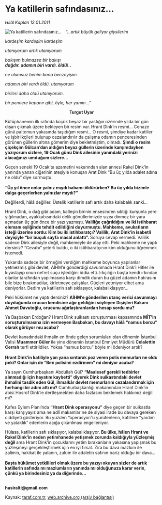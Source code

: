 # Ya katillerin safındasınız...

*Hilâl Kaplan 12.01.2011*

<div class="yazi"><img align="left" alt="Ya katillerin safındasınız..." border="0" src="http://www.taraf.com.tr/fotoraflar/makaleler/ya-katillerin-safindasiniz_5955_orijinal.jpg" style="border-right-width:10px; border-color:#FFFFFF"/><p><i>“...artık büyük geliyor giysilerim</i></p>
<p><i>kardeşim kardeşim kardeşim</i></p>
<p><i>utanıyorum artık utanıyorum</i></p>
<p><i>bakışım bulmazsa bir bakışı<br/></i><b><i>dağdır. adamın biri vardı. öldü!..</i></b></p>
<p><i>ne olumsuz benim bana benzeyişim.</i></p>
<p><i>adamın biri vardı öldü. utanıyorum</i></p>
<p><i>birileri daha öldü utanıyorum.</i></p>
<p><i>bir pencere kapanır gibi, öyle, her yanım...”</i></p>
<p>                                                      <b>Turgut Uyar</b></p>
<p>Kütüphanemin ilk rafında küçük beyaz bir yastığın üzerinde yılda bir gün dışarı çıkmak üzere bekleyen bir resim var. Hrant Dink’in resmi... Cenaze günü paltomun yakasında taşıdığım resmi... O resmi, şimdiye kadar katiller ve işbirlikçileri bulunup cezalandırılır da çalışma odamın penceresinden görünen güllerin altına gömerim diye bekletmiştim, olmadı. <b>Şimdi o resim çiçekçim Gülcan’dan aldığım beyaz güllerin üzerinde karşımdayken yazıyorum sizlere, 19 Ocak günü Dink ailesinin yanındaki yerinizi alacağınızı umduğum sizlere...</b></p>
<p>Geçen seneki 19 Ocak’ta azametini vakarından alan annesi Rakel Dink’in yanında yanan ciğerinin ateşiyle konuşan Arat Dink “Bu üç yılda adalet adına ne oldu” diye sormuştu:<br/><br/><b>“Üç yıl önce onlar yalnız mıydı babamı öldürürken? Bu üç yılda bizimle dalga geçerlerken yalnızlar mıydı?” </b></p>
<p>Değillerdi, hâlâ değiller. Üstelik katillerin safı artık daha kalabalık sanki... </p>
<p>Hrant Dink, o dağ gibi adam, kalleşin birinin ensesinden sıktığı kurşunla yere yığılmadan, ayakkabısındaki delik gönüllerimizde sızısı dinmez bir yara açmadan üç gün önce bir yazı yazmıştı. <b>Valiliğe çağrıldığını ve iki istihbarat elemanı eşliğinde tehdit edildiğini duyurmuştu. Mahkeme, avukatların isteği üzerine sordu: Kim bu iki istihbaratçı? Valilik, Arat Dink’in isabetli deyişiyle “bir buçuk sayfa masal anlattı”.</b> Soruya cevap vermedi. Valilik sadece Dink ailesiyle değil, mahkemeyle de alay etti. Peki mahkeme ne yaptı dersiniz? “Cevabı” yeterli buldu, o iki istihbaratçının kim olduğunu öğrenmek istemedi. </p>
<p>Yukarıda sadece bir örneğini verdiğim mahkeme boyunca yapılanlar yetmezmiş gibi devlet, AİHM’e gönderdiği savunmada Hrant Dink’i Hitler ile kıyaslayıp onun nefret suçu işlediğini iddia etti. Irkçılığın başta kendi ırkından olanlar tarafından yapılmasına karşı dimdik duran bu güzel adamın hatırasını bile bize bırakmadılar, kirletmeye çalıştılar. Güçleri yetmiyor elbet ama deniyorlar. Dedim ya katillerin safı sıklaşıyor, kalabalıklaşıyor...</p>
<p>Peki hükümet ne yaptı dersiniz? <b>AİHM’e gönderilen utanç verici savunmayı duyduğunda orucun kendisine ağır geldiğini söyleyen Dışişleri Bakanı Ahmet Davutoğlu, orucunu ağırlaştıranlardan hesap sordu mu?</b> </p>
<p>Ya Başbakan Erdoğan? Hrant Dink suikastı soruşturması kapsamında <b>MİT’in soruşturulmasına izin vermeyen Başbakan, bu davayı hâlâ “namus borcu” olarak görüyor mu acaba?</b></p>
<p>Devlet kanadındaki ihmalin en önde gelen sorumluları olan dönemin İstanbul Valisi <b>Muammer Güler</b> ile yine dönemin İstanbul Emniyet Müdürü <b>Celalettin Cerrah</b> terfi ettirildiler. Yoksa “namus borcu” böyle mi ödeniyor artık? <br/><br/><b>Hrant Dink’in katiliyle yan yana sırıtarak poz veren polis memurları ne oldu peki? Onlar için de “Ben polisimi ezdirmem” mi deniyor acaba?</b> </p>
<p>Ya sayın Cumhurbaşkanı Abdullah Gül? <b>“Maalesef gerekli tedbirler alınmadığı için hayatını kaybetti” diyerek Dink suikastındaki devlet ihmalini tasdik eden Gül, ihmalkâr devlet memurlarını cezalandırmak için herhangi bir adım attı mı?</b> Cumhurbaşkanlığı makamından Hrant Dink’in abisi Hosrof Dink’le dertleşmekten daha fazlasını beklemek hakkımız değil mi?</p>
<p>Kafes Eylem Planı’nda <b>“Hrant Dink operasyonu”</b> diye geçen bir suikastla karşı karşıyayız ama ne adlî makamlar ne de siyasi irade bu davaya gereken ciddiyeti gösteriyor. Bu yüzden “operasyon”u yürütenlerin, katillere “yardım ve yataklık” edenlerin açığa çıkarılması engelleniyor. </p>
<p>Hülasa, katillerin safı sıklaşıyor, kalabalıklaşıyor. <b>Bu ülke, hâlen Hrant ve Rakel Dink’in neden yetimhanede yetişmek zorunda kaldığıyla yüzleşmiş değil </b>ama Hrant Dink’in çocuklarını yetim bırakanların yakasına yapışmak bu yüzleşmeyi gerçekleştirmek için en iyi fırsat. Zira bu dava mazlum ile zalimin, hakikat ile yalanın, zulüm ile adaletin safının bariz olduğu bir dava...<br/><br/><b>Başta hükümet yetkilileri olmak üzere bu yazıyı okuyan sizler de artık katillerin safında mı mazlumların yanında mı olduğunuza karar verin, çünkü ya birindesiniz ya da diğerinde... </b></p>
<p><b><br/>hasiralti@gmail.com</b></p>
</div>

Kaynak: [taraf.com.tr](http://www.taraf.com.tr:80/hilal-kaplan/makale-ya-katillerin-safindasiniz.htm), [web.archive.org (arşiv bağlantısı)](http://web.archive.org/web/20131122030501/http://www.taraf.com.tr:80/hilal-kaplan/makale-ya-katillerin-safindasiniz.htm)
